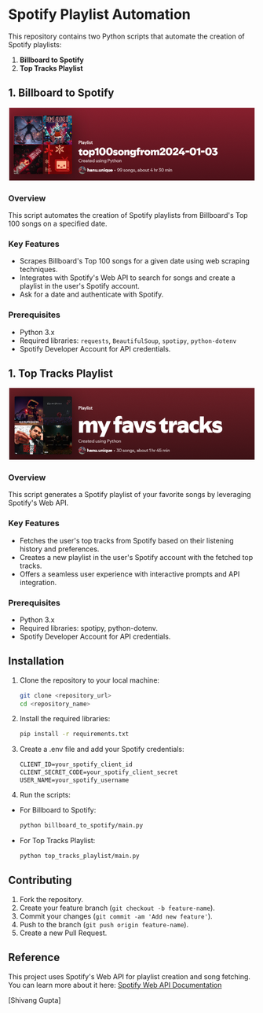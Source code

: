 # Spotify Playlist Automation  

This repository contains two Python scripts that automate the creation of Spotify playlists:  
1. **Billboard to Spotify**  
2. **Top Tracks Playlist**  

## 1. Billboard to Spotify  

<p align="center">
  <img src="images/BillBoardToSpotify.png" alt="" width="500"/>
</p>

### Overview  
This script automates the creation of Spotify playlists from Billboard's Top 100 songs on a specified date.  

### Key Features  
- Scrapes Billboard's Top 100 songs for a given date using web scraping techniques.  
- Integrates with Spotify's Web API to search for songs and create a playlist in the user's Spotify account.  
- Ask for a date and authenticate with Spotify.  

### Prerequisites  
- Python 3.x  
- Required libraries: `requests`, `BeautifulSoup`, `spotipy`, `python-dotenv`
- Spotify Developer Account for API credentials.  

## 1. Top Tracks Playlist 

<p align="center">
  <img src="images/TopTracks.png" alt="" width="500"/>
</p>

### Overview  
This script generates a Spotify playlist of your favorite songs by leveraging Spotify's Web API.  

### Key Features  
- Fetches the user's top tracks from Spotify based on their listening history and preferences.
- Creates a new playlist in the user's Spotify account with the fetched top tracks.
- Offers a seamless user experience with interactive prompts and API integration. 

### Prerequisites  
- Python 3.x
- Required libraries: spotipy, python-dotenv.
- Spotify Developer Account for API credentials. 

## Installation

1. Clone the repository to your local machine:
   ```bash
   git clone <repository_url>
   cd <repository_name>

2. Install the required libraries:
   ```bash
   pip install -r requirements.txt

3. Create a .env file and add your Spotify credentials:
    ```.env
    CLIENT_ID=your_spotify_client_id
    CLIENT_SECRET_CODE=your_spotify_client_secret
    USER_NAME=your_spotify_username

4. Run the scripts:
- For Billboard to Spotify:
    ```bash
    python billboard_to_spotify/main.py
- For Top Tracks Playlist:
    ```bash
    python top_tracks_playlist/main.py

## Contributing

1. Fork the repository.
2. Create your feature branch (`git checkout -b feature-name`).
3. Commit your changes (`git commit -am 'Add new feature'`).
4. Push to the branch (`git push origin feature-name`).
5. Create a new Pull Request.

## Reference
This project uses Spotify's Web API for playlist creation and song fetching. You can learn more about it here:
[Spotify Web API Documentation](https://developer.spotify.com/documentation/web-api)

[Shivang Gupta]
